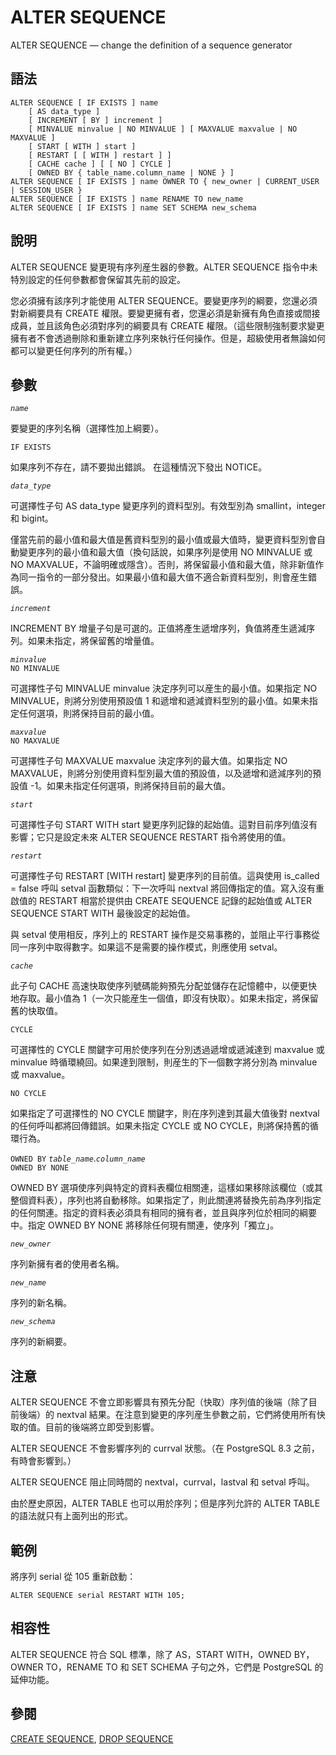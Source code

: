 # ALTER SEQUENCE

ALTER SEQUENCE — change the definition of a sequence generator

## 語法

```text
ALTER SEQUENCE [ IF EXISTS ] name
    [ AS data_type ]
    [ INCREMENT [ BY ] increment ]
    [ MINVALUE minvalue | NO MINVALUE ] [ MAXVALUE maxvalue | NO MAXVALUE ]
    [ START [ WITH ] start ]
    [ RESTART [ [ WITH ] restart ] ]
    [ CACHE cache ] [ [ NO ] CYCLE ]
    [ OWNED BY { table_name.column_name | NONE } ]
ALTER SEQUENCE [ IF EXISTS ] name OWNER TO { new_owner | CURRENT_USER | SESSION_USER }
ALTER SEQUENCE [ IF EXISTS ] name RENAME TO new_name
ALTER SEQUENCE [ IF EXISTS ] name SET SCHEMA new_schema
```

## 說明

ALTER SEQUENCE 變更現有序列産生器的參數。ALTER SEQUENCE 指令中未特別設定的任何參數都會保留其先前的設定。

您必須擁有該序列才能使用 ALTER SEQUENCE。要變更序列的綱要，您還必須對新綱要具有 CREATE 權限。要變更擁有者，您還必須是新擁有角色直接或間接成員，並且該角色必須對序列的綱要具有 CREATE 權限。（這些限制強制要求變更擁有者不會透過刪除和重新建立序列來執行任何操作。但是，超級使用者無論如何都可以變更任何序列的所有權。）

## 參數

_`name`_

要變更的序列名稱（選擇性加上綱要）。

`IF EXISTS`

如果序列不存在，請不要拋出錯誤。 在這種情況下發出 NOTICE。

_`data_type`_

可選擇性子句 AS data\_type 變更序列的資料型別。有效型別為 smallint，integer 和 bigint。

僅當先前的最小值和最大值是舊資料型別的最小值或最大值時，變更資料型別會自動變更序列的最小值和最大值（換句話說，如果序列是使用 NO MINVALUE 或 NO MAXVALUE，不論明確或隱含）。否則，將保留最小值和最大值，除非新值作為同一指令的一部分發出。如果最小值和最大值不適合新資料型別，則會産生錯誤。

_`increment`_

INCREMENT BY 增量子句是可選的。正值將產生遞增序列，負值將產生遞減序列。如果未指定，將保留舊的增量值。

_`minvalue`_  
`NO MINVALUE`

可選擇性子句 MINVALUE minvalue 決定序列可以産生的最小值。如果指定 NO MINVALUE，則將分別使用預設值 1 和遞增和遞減資料型別的最小值。如果未指定任何選項，則將保持目前的最小值。

_`maxvalue`_  
`NO MAXVALUE`

可選擇性子句 MAXVALUE maxvalue 決定序列的最大值。如果指定 NO MAXVALUE，則將分別使用資料型別最大值的預設值，以及遞增和遞減序列的預設值 -1。如果未指定任何選項，則將保持目前的最大值。

_`start`_

可選擇性子句 START WITH start 變更序列記錄的起始值。這對目前序列值沒有影響；它只是設定未來 ALTER SEQUENCE RESTART 指令將使用的值。

_`restart`_

可選擇性子句 RESTART \[WITH restart\] 變更序列的目前值。這與使用 is\_called = false 呼叫 setval 函數類似：下一次呼叫 nextval 將回傳指定的值。寫入沒有重啟值的 RESTART 相當於提供由 CREATE SEQUENCE 記錄的起始值或 ALTER SEQUENCE START WITH 最後設定的起始值。

與 setval 使用相反，序列上的 RESTART 操作是交易事務的，並阻止平行事務從同一序列中取得數字。如果這不是需要的操作模式，則應使用 setval。

_`cache`_

此子句 CACHE 高速快取使序列號碼能夠預先分配並儲存在記憶體中，以便更快地存取。最小值為 1（一次只能産生一個值，即沒有快取）。如果未指定，將保留舊的快取值。

`CYCLE`

可選擇性的 CYCLE 關鍵字可用於使序列在分別透過遞增或遞減達到 maxvalue 或 minvalue 時循環繞回。如果達到限制，則産生的下一個數字將分別為 minvalue 或 maxvalue。

`NO CYCLE`

如果指定了可選擇性的 NO CYCLE 關鍵字，則在序列達到其最大值後對 nextval 的任何呼叫都將回傳錯誤。如果未指定 CYCLE 或 NO CYCLE，則將保持舊的循環行為。

`OWNED BY` _`table_name`_._`column_name`_  
`OWNED BY NONE`

OWNED BY 選項使序列與特定的資料表欄位相關連，這樣如果移除該欄位（或其整個資料表），序列也將自動移除。如果指定了，則此關連將替換先前為序列指定的任何關連。指定的資料表必須具有相同的擁有者，並且與序列位於相同的綱要中。指定 OWNED BY NONE 將移除任何現有關連，使序列「獨立」。

_`new_owner`_

序列新擁有者的使用者名稱。

_`new_name`_

序列的新名稱。

_`new_schema`_

序列的新綱要。

## 注意

ALTER SEQUENCE 不會立即影響具有預先分配（快取）序列值的後端（除了目前後端）的 nextval 結果。在注意到變更的序列産生參數之前，它們將使用所有快取的值。目前的後端將立即受到影響。

ALTER SEQUENCE 不會影響序列的 currval 狀態。（在 PostgreSQL 8.3 之前，有時會影響到。）

ALTER SEQUENCE 阻止同時間的 nextval，currval，lastval 和 setval 呼叫。

由於歷史原因，ALTER TABLE 也可以用於序列；但是序列允許的 ALTER TABLE 的語法就只有上面列出的形式。

## 範例

將序列 serial 從 105 重新啟動：

```text
ALTER SEQUENCE serial RESTART WITH 105;
```

## 相容性

ALTER SEQUENCE 符合 SQL 標準，除了 AS，START WITH，OWNED BY，OWNER TO，RENAME TO 和 SET SCHEMA 子句之外，它們是 PostgreSQL 的延伸功能。

## 參閱

[CREATE SEQUENCE](create-sequence.md), [DROP SEQUENCE](drop-sequence.md)

